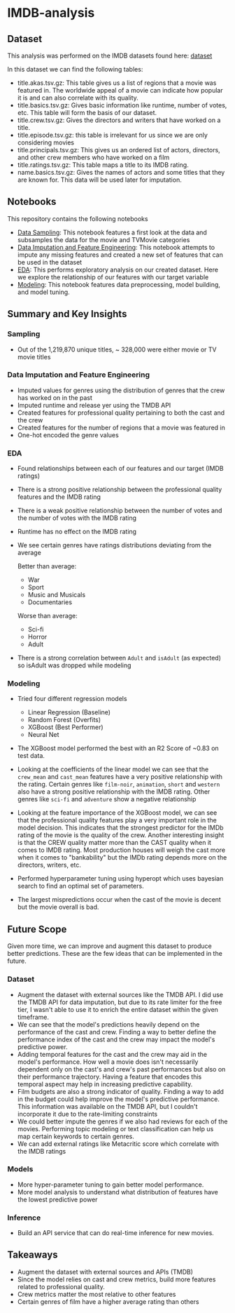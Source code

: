 # IMDB-analysis

## Dataset

This analysis was performed on the IMDB datasets found here: [dataset](https://www.imdb.com/interfaces/)

In this dataset we can find the following tables:

- title.akas.tsv.gz: This table gives us a list of regions that a movie was featured in. The worldwide appeal of a movie can indicate how popular it is and can also correlate with its quality.
- title.basics.tsv.gz: Gives basic information like runtime, number of votes, etc. This table will form the basis of our dataset.
- title.crew.tsv.gz: Gives the directors and writers that have worked on a title.
- title.episode.tsv.gz: this table is irrelevant for us since we are only considering movies
- title.principals.tsv.gz: This gives us an ordered list of actors, directors, and other crew members who have worked on a film
- title.ratings.tsv.gz: This table maps a title to its IMDB rating.
- name.basics.tsv.gz: Gives the names of actors and some titles that they are known for. This data will be used later for imputation.

## Notebooks

This repository contains the following notebooks

- [Data Sampling](Data%20Imputation%20and%20Feature%20Engineering.ipynb): This notebook features a first look at the data and subsamples the data for the movie and TVMovie categories
- [Data Imputation and Feature Engineering](Data%20Imputation%20and%20Feature%20Engineering.ipynb): This notebook attempts to impute any missing features and created a new set of features that can be used in the dataset
- [EDA](EDA.ipynb): This performs exploratory analysis on our created dataset. Here we explore the relationship of our features with our target variable 
- [Modeling](Modeling.ipynb): This notebook features data preprocessing, model building, and model tuning.

## Summary and Key Insights

### Sampling
- Out of the 1,219,870 unique titles, ~ 328,000 were either movie or TV movie titles

### Data Imputation and Feature Engineering

- Imputed values for genres using the distribution of genres that the crew has worked on in the past
- Imputed runtime and release yer using the TMDB API
- Created features for professional quality pertaining to both the cast and the crew 
- Created features for the number of regions that a movie was featured in
- One-hot encoded the genre values

### EDA

- Found relationships between each of our features and our target (IMDB ratings)
- There is a strong positive relationship between the professional quality features and the IMDB rating
- There is a weak positive relationship between the number of votes and the number of votes with the IMDB rating
- Runtime has no effect on the IMDB rating
- We see certain genres have ratings distributions deviating from the average
  
    Better than average:
    - War
    - Sport
    - Music and Musicals
    - Documentaries

    Worse than average:
    - Sci-fi
    - Horror
    - Adult
    
- There is a strong correlation between `Adult` and `isAdult` (as expected) so isAdult was dropped while modeling

### Modeling

- Tried four different regression models
    - Linear Regression (Baseline)
    - Random Forest (Overfits)
    - XGBoost (Best Performer)
    - Neural Net
    
- The XGBoost model performed the best with an R2 Score of ~0.83 on test data. 

- Looking at the coefficients of the linear model we can see that the `crew_mean` and `cast_mean` features have a very positive relationship with the rating. Certain genres like `film-noir`, `animation`, `short` and `western` also have a strong positive relationship with the IMDB rating. Other genres like `sci-fi` and `adventure` show a negative relationship

- Looking at the feature importance of the XGBoost model, we can see that the professional quality features play a very important role in the model decision. This indicates that the strongest predictor for the IMDb rating of the movie is the quality of the crew. Another interesting insight is that the CREW quality matter more than the CAST quality when it comes to IMDB rating. Most production houses will weigh the cast more when it comes to "bankability" but the IMDb rating depends more on the directors, writers, etc.

- Performed hyperparameter tuning using hyperopt which uses bayesian search to find an optimal set of parameters. 
- The largest mispredictions occur when the cast of the movie is decent but the movie overall is bad.



## Future Scope

Given more time, we can improve and augment this dataset to produce better predictions. These are the few ideas that can be implemented in the future.

### Dataset

- Augment the dataset with external sources like the TMDB API. I did use the TMDB API for data imputation, but due to its rate limiter for the free tier, I wasn't able to use it to enrich the entire dataset within the given timeframe.
- We can see that the model's predictions heavily depend on the performance of the cast and crew. Finding a way to better define the performance index of the cast and the crew may impact the model's predictive power.
- Adding temporal features for the cast and the crew may aid in the model's performance. How well a movie does isn't necessarily dependent only on the cast's and crew's past performances but also on their performance trajectory. Having a feature that encodes this temporal aspect may help in increasing predictive capability.
- Film budgets are also a strong indicator of quality. Finding a way to add in the budget could help improve the model's predictive performance. This information was available on the TMDB API, but I couldn't incorporate it due to the rate-limiting constraints
- We could better impute the genres if we also had reviews for each of the movies. Performing topic modeling or text classification can help us map certain keywords to certain genres.
- We can add external ratings like Metacritic score which correlate with the IMDB ratings

### Models

- More hyper-parameter tuning to gain better model performance.
- More model analysis to understand what distribution of features have the lowest predictive power

### Inference

- Build an API service that can do real-time inference for new movies.

## Takeaways

- Augment the dataset with external sources and APIs (TMDB)
- Since the model relies on cast and crew metrics, build more features related to professional quality.
- Crew metrics matter the most relative to other features
- Certain genres of film have a higher average rating than others

